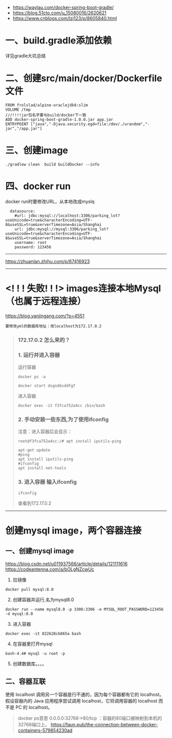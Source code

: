 - https://waylau.com/docker-spring-boot-gradle/
- https://blog.51cto.com/u_15080016/2620621
- https://www.cnblogs.com/lzj123/p/8605840.html
# 一、build.gradle添加依赖
详见gradle大坑总结
# 二、创建src/main/docker/Dockerfile文件
```
FROM frolvlad/alpine-oraclejdk8:slim
VOLUME /tmp
///!!!!jar包名字要与build/docker下一致
ADD docker-spring-boot-gradle-1.0.0.jar app.jar
ENTRYPOINT ["java","-Djava.security.egd=file:/dev/./urandom","-jar","/app.jar"]
```
# 三、创建image
```
./gradlew clean  build buildDocker --info
```
# 四、docker run
docker run时要修改URL，从本地改成myslq
```
  datasource:
    #url: jdbc:mysql://localhost:3306/parking_lot?useUnicode=true&characterEncoding=UTF-8&useSSL=true&serverTimezone=Asia/Shanghai
    url: jdbc:mysql://mysql:3306/parking_lot?useUnicode=true&characterEncoding=UTF-8&useSSL=true&serverTimezone=Asia/Shanghai
    username: root
    password: 123456
```
***
https://zhuanlan.zhihu.com/p/67416923
***
# <! ! ! 失败! ! !>  images连接本地Mysql（也属于远程连接） 
https://blog.yanjingang.com/?p=4551
```
要修改yml的数据库地址：改localhost为172.17.0.2
```
> ### 172.17.0.2  怎么来的？
> ### 1. 运行并进入容器  
> 运行容器
> ```
>docker ps -a
>```
>```
>docker start dsgndbsddfgf
>```
>进入容器
>```
>docker exec -it f3fca752a4cc /bin/bash
>```
>### 2. 手动安装一些东西,为了使用ifconfig
>注意：进入容器后会显示：
>```
>root@f3fca752a4cc:/# apt install iputils-ping
>```
>```
>apt-get update 
>#ping
>apt install iputils-ping
>#ifconfig
>apt install net-tools
>```
>### 3. 进入容器 输入ifconfig
> 
> ```
> ifconfig
>```
> 查看到172.17.0.2
***
# 创建mysql image，两个容器连接
## 一、创建mysql image
https://blog.csdn.net/u011937566/article/details/121111616  
https://codeantenna.com/a/bOLgNZcwUc
1. 拉镜像
```
docker pull mysql:8.0
```
2. 创建容器并运行,名为mysql8.0
```
docker run --name mysql8.0 -p 3306:3306 -e MYSQL_ROOT_PASSWORD=123456 -d mysql:8.0
```
3. 进入容器
```
docker exec -it 022628cb865a bash
```
4. 在容器里打开mysql
```
bash-4.4# mysql -u root -p
```
5. 创建数据库。。。。
## 二、容器互联
使用 localhost 调用另一个容器是行不通的，因为每个容器都有它的 localhost。假设容器内的 Java 应用程序尝试调用 localhost，它将调用容器的 localhost 而不是 PC 的 localhost。
> docker ps意思
> 0.0.0.0:32768->80/tcp ：容器的80端口被映射到本机的32768端口上。
https://faun.pub/the-connection-between-docker-containers-579854230ad
> 
